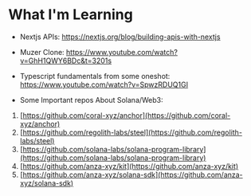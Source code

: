 # What I'm Learning

- Nextjs APIs: https://nextjs.org/blog/building-apis-with-nextjs

- Muzer Clone: https://www.youtube.com/watch?v=GhH1QWY6BDc&t=3201s
- Typescript fundamentals from some oneshot: https://www.youtube.com/watch?v=SpwzRDUQ1GI


- Some Important repos About Solana/Web3:
1. [https://github.com/coral-xyz/anchor](https://github.com/coral-xyz/anchor)  
2. [https://github.com/regolith-labs/steel](https://github.com/regolith-labs/steel)  
3. [https://github.com/solana-labs/solana-program-library](https://github.com/solana-labs/solana-program-library)  
4. [https://github.com/anza-xyz/kit](https://github.com/anza-xyz/kit)  
5. [https://github.com/anza-xyz/solana-sdk](https://github.com/anza-xyz/solana-sdk)